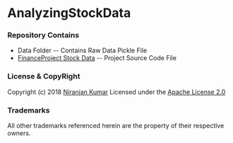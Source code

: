 # AnalyzingStockData


### Repository Contains
 - Data Folder -- Contains Raw Data Pickle File
 - [FinanceProject Stock Data](https://nbviewer.jupyter.org/github/Niranjankumar-c/AnalyzingStockData/blob/master/FinanceProject-Stock%20Data.ipynb) -- Project Source Code File
 

 
### License & CopyRight
Copyright (c) 2018 [Niranjan Kumar](https://www.linkedin.com/in/niranjankumar-c/) Licensed under the [Apache License 2.0](LICENSE)

### Trademarks
All other trademarks referenced herein are the property of their respective owners.

